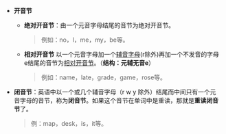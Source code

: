 * **开音节**

  * **绝对开音节**：由一个元音字母结尾的音节为绝对开音节。

    > 例如：no，I，me，my，be等。

  * **相对开音节** 以一个元音字母加一个[辅音字母](https://www.jianshu.com/p/d1ef150ef09c)(r除外)再加一个不发音的字母e结尾的音节为[相对开音节](https://www.jianshu.com/p/d1ef150ef09c)。（**结构：元辅无音e**）

    > 例如：name，late，grade，game，rose等。

* **闭音节**：英语中以一个或几个辅音字母（r w y 除外）结尾而中间只有一个元音字母的音节，称为**闭音节**。如果这个音节在单词中是重读，那就是**重读闭音节**了。

  > 例：map，desk，is，it等。

  

